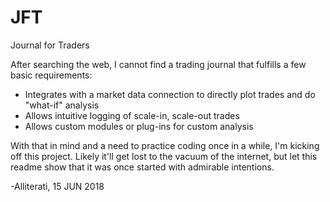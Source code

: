# JFT
Journal for Traders

After searching the web, I cannot find a trading journal that fulfills a few basic requirements:
- Integrates with a market data connection to directly plot trades and do "what-if" analysis
- Allows intuitive logging of scale-in, scale-out trades
- Allows custom modules or plug-ins for custom analysis

With that in mind and a need to practice coding once in a while, I'm kicking off this project. Likely it'll get lost to the vacuum of the internet, but let this readme show that it was once started with admirable intentions.

-Alliterati, 15 JUN 2018
